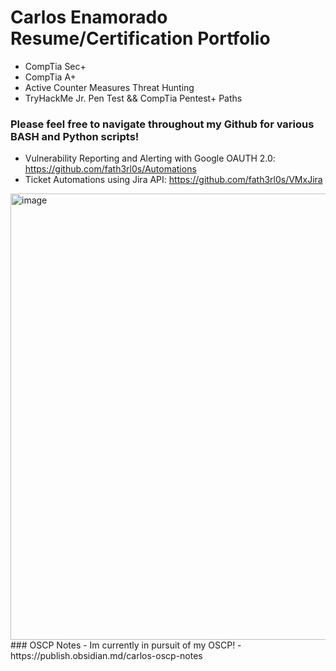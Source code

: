 # Carlos Enamorado Resume/Certification Portfolio
- CompTia Sec+ 
- CompTia A+
- Active Counter Measures Threat Hunting
- TryHackMe Jr. Pen Test && CompTia Pentest+ Paths

### Please feel free to navigate throughout my Github for various BASH and Python scripts!
- Vulnerability Reporting and Alerting with Google OAUTH 2.0: https://github.com/fath3rl0s/Automations
- Ticket Automations using Jira API: https://github.com/fath3rl0s/VMxJira
<img width="714" alt="image" src="https://github.com/user-attachments/assets/08474ef1-ac39-4dc4-8159-a22e8ec78fc5">
### OSCP Notes
- Im currently in pursuit of my OSCP!
- https://publish.obsidian.md/carlos-oscp-notes

